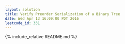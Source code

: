 ```yaml
---
layout: solution
title: Verify Preorder Serialization of a Binary Tree
date: Wed Apr 13 16:09:00 PDT 2016
leetcode_id: 331
---
```

{% include_relative README.md %}
